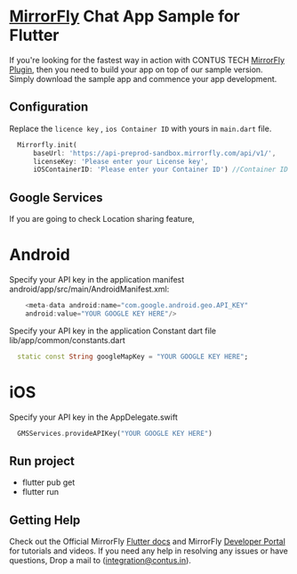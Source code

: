 # [MirrorFly](https://mirrorfly.com) Chat App Sample for Flutter

If you're looking for the fastest way in action with CONTUS TECH [MirrorFly Plugin](https://pub.dev/packages/mirrorfly_plugin), then you need to build your app on top of our sample version. Simply download the sample app and commence your app development.

## Configuration

Replace the `licence key` , `ios Container ID` with yours in `main.dart` file.

```dart
  Mirrorfly.init(
      baseUrl: 'https://api-preprod-sandbox.mirrorfly.com/api/v1/',
      licenseKey: 'Please enter your License key',
      iOSContainerID: 'Please enter your Container ID') //Container ID should be same as App Groups 
```
## Google Services

If you are going to check Location sharing feature,

# Android
Specify your API key in the application manifest android/app/src/main/AndroidManifest.xml:
```dart
    <meta-data android:name="com.google.android.geo.API_KEY"
    android:value="YOUR GOOGLE KEY HERE"/>
```
Specify your API key in the application Constant dart file lib/app/common/constants.dart
```dart
  static const String googleMapKey = "YOUR GOOGLE KEY HERE";
```
# iOS
Specify your API key in the AppDelegate.swift

```dart
  GMSServices.provideAPIKey("YOUR GOOGLE KEY HERE")
```

## Run project
- flutter pub get
- flutter run

## Getting Help

Check out the Official MirrorFly [Flutter docs](https://www.mirrorfly.com/docs/chat/flutter_plugin/quick-start/) and MirrorFly [Developer Portal](https://www.mirrorfly.com/docs/) for tutorials and videos. If you need any help in resolving any issues or have questions, Drop a mail to (integration@contus.in).



